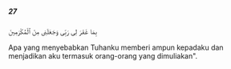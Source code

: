 ##### 27

<span class="ayah">بِمَا غَفَرَ لِى رَبِّى وَجَعَلَنِى مِنَ ٱلْمُكْرَمِينَ</span>

<span class="ayah_translation">Apa yang menyebabkan Tuhanku memberi ampun kepadaku dan menjadikan aku termasuk orang-orang yang dimuliakan".</span>
